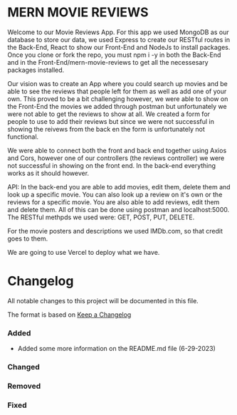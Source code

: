# MERN MOVIE REVIEWS

Welcome to our Movie Reviews App.  For this app we used MongoDB as our database to store our data, we used Express to create our RESTful routes in the Back-End, React to show our Front-End and NodeJs to install packages.  Once you clone or fork the repo, you must npm i -y in both the Back-End and in the Front-End/mern-movie-reviews to get all the necessesary packages installed.

Our vision was to create an App where you could search up movies and be able to see the reviews that people left for them as well as add one of your own.  This proved to be a bit challenging however, we were able to show on the Front-End the movies we added through postman but unfortunately we were not able to get the reviews to show at all.  We created a form for people to use to add their reviews but since we were not successful in showing the reivews from the back en the form is unfortunately not functional.

We were able to connect both the front and back end together using Axios and Cors, however one of our controllers (the reviews controller) we were not successful in showing on the front end.  In the back-end everything works as it should however.

API:
In the back-end you are able to add movies, edit them, delete them and look up a specific movie. You can also look up a review on it's own or the reviews for a specific movie.  You are also able to add reviews, edit them and delete them. All of this can be done using postman and localhost:5000.  The RESTful methpds we used were: GET, POST, PUT, DELETE.

For the movie posters and descriptions we used IMDb.com, so that credit goes to them.

We are going to use Vercel to deploy what we have.


# Changelog

All notable changes to this project will be documented in this file.

The format is based on [Keep a Changelog](https://keepachangelog.com/en/1.0.0/)

### Added

- Added some more information on the README.md file (6-29-2023)

### Changed

### Removed

### Fixed
